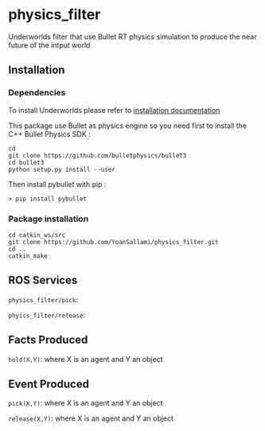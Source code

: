 # physics_filter
Underworlds filter that use Bullet RT physics simulation to produce the near future of the intput world

## Installation

### Dependencies

To install Underworlds please refer to [installation documentation](http://underworlds.readthedocs.io/en/latest/installation.html?highlight=installation)

This package use Bullet as physics engine so you need first to install the C++ Bullet Physics SDK :

``` 
cd
git clone https://github.com/bulletphysics/bullet3
cd bullet3
python setup.py install --user
```
Then install pybullet with pip :
```
> pip install pybullet
```

### Package installation

```
cd catkin_ws/src
git clone https://github.com/YoanSallami/physics_filter.git
cd ..
catkin_make
```

## ROS Services
`physics_filter/pick`: 

`phyics_filter/release`:


## Facts Produced
`hold(X,Y)`: where X is an agent and Y an object

## Event Produced
`pick(X,Y)`: where X is an agent and Y an object

`release(X,Y)`: where X is an agent and Y an object

